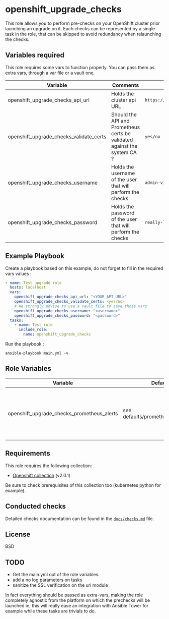 openshift_upgrade_checks
=========

This role allows you to perform pre-checks on your OpenShift cluster prior launching an upgrade on it. Each checks can be represented by a single task in the role, that can be skipped to avoid redundancy when relaunching the checks.

Variables required
------------
This role requires some vars to function properly. You can pass them as extra vars, through a var file or a vault one.

| Variable | Comments | Examples |
|----------|----------|----------|
|openshift_upgrade_checks_api_url | Holds the cluster api URL | `https://api.cluster.domain.com:6443`
|openshift_upgrade_checks_validate_certs | Should the API and Prometheus certs be validated against the system CA ? | `yes/no` 
|openshift_upgrade_checks_username | Holds the username of the user that will perform the checks | `admin-viewer`
|openshift_upgrade_checks_password | Holds the password of the user that will perform the checks | `really-long-and-secure-password` 

Example Playbook
----------------

Create a playbook based on this example, do not forget to fill in the required vars values : 
```yaml
- name: Test upgrade role
  hosts: localhost 
  vars:
    openshift_upgrade_checks_api_url: "<YOUR_API_URL>"
    openshift_upgrade_checks_validate_certs: <yes/no>
    # We strongly advise to use a vault file to save those vars
    openshift_upgrade_checks_username: "<username>"
    openshift_upgrade_checks_password: "<password>"
  tasks: 
    - name: Test role 
      include_role: 
        name: openshift_upgrade_checks
```

Run the playbook :
```
ansible-playbook main.yml -v 
```

Role Variables
--------------

| Variable | Default | Comments | Examples |
|----------|---------|----------|----------|
|openshift_upgrade_checks_prometheus_alerts| see defaults/prometheus_alerts.yml | This variable holds a list of critical alerts, that can be modified if needed | see defaults/prometheus_alerts.yml


Requirements
------------
This role requires the following collection:
 - [Openshift collection](https://console.redhat.com/ansible/automation-hub/repo/published/redhat/openshift) (v2.0.1)
 
Be sure to check prerequisites of this collection too (kubernetes python for example).

Conducted checks
----------------

Detailed checks documentation can be found in the [`docs/checks.md`](docs/checks.md) file.

License
-------

BSD

TODO
-------

- Get the main.yml out of the role variables.
- add a no log parameters on tasks
- sanitize the SSL verification on the uri module

In fact everything should be passed as extra-vars, making the role completely agnostic from the platform on which the prechecks will be launched in, this will really ease an integration with Ansible Tower for example while these tasks are trivials to do.
